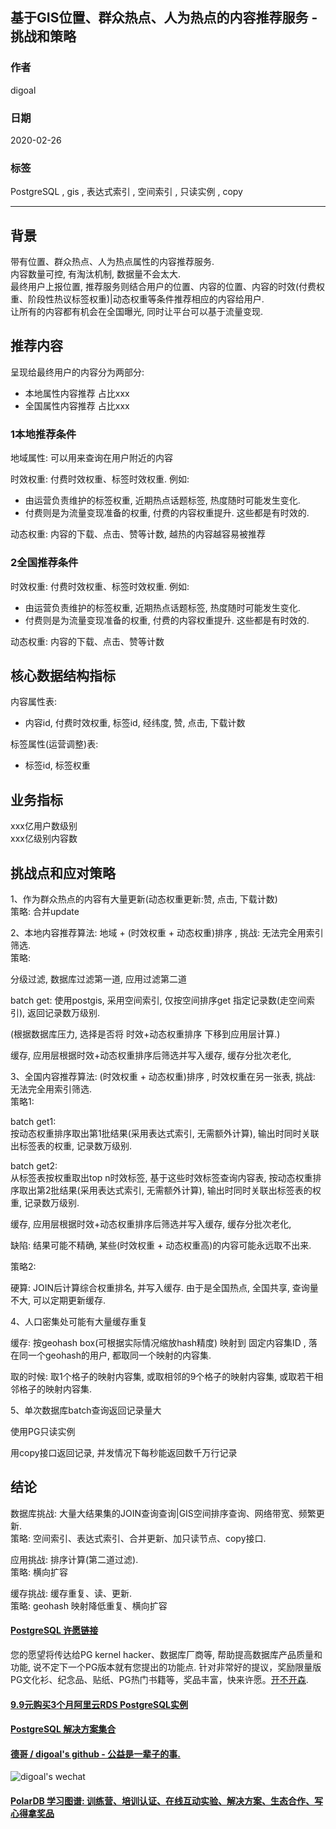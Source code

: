 ## 基于GIS位置、群众热点、人为热点的内容推荐服务 - 挑战和策略  
        
### 作者                                                                        
digoal                                                                                                                 
                          
### 日期                                                                                                                 
2020-02-26                                                                                                             
                                                                                                                 
### 标签                                                                                                                 
PostgreSQL , gis , 表达式索引 , 空间索引 , 只读实例 , copy    
                     
----               
                          
## 背景    
带有位置、群众热点、人为热点属性的内容推荐服务.   
内容数量可控, 有淘汰机制, 数据量不会太大.   
最终用户上报位置, 推荐服务则结合用户的位置、内容的位置、内容的时效(付费权重、阶段性热议标签权重)|动态权重等条件推荐相应的内容给用户.   
让所有的内容都有机会在全国曝光, 同时让平台可以基于流量变现.   
  
## 推荐内容  
呈现给最终用户的内容分为两部分:  
- 本地属性内容推荐 占比xxx  
- 全国属性内容推荐 占比xxx  
  
### 1本地推荐条件   
地域属性: 可以用来查询在用户附近的内容  
  
时效权重: 付费时效权重、标签时效权重. 例如:   
- 由运营负责维护的标签权重, 近期热点话题标签, 热度随时可能发生变化.   
- 付费则是为流量变现准备的权重, 付费的内容权重提升. 这些都是有时效的.   
  
动态权重: 内容的下载、点击、赞等计数, 越热的内容越容易被推荐   
  
### 2全国推荐条件  
时效权重: 付费时效权重、标签时效权重. 例如:   
- 由运营负责维护的标签权重, 近期热点话题标签, 热度随时可能发生变化.   
- 付费则是为流量变现准备的权重, 付费的内容权重提升. 这些都是有时效的.   
  
动态权重: 内容的下载、点击、赞等计数  
  
## 核心数据结构指标  
内容属性表:  
- 内容id, 付费时效权重, 标签id, 经纬度, 赞, 点击, 下载计数  
  
标签属性(运营调整)表:  
- 标签id, 标签权重   
  
## 业务指标  
xxx亿用户数级别  
xxx亿级别内容数  
  
## 挑战点和应对策略   
1、作为群众热点的内容有大量更新(动态权重更新:赞, 点击, 下载计数)   
策略: 合并update   
  
2、本地内容推荐算法: 地域 + (时效权重 + 动态权重)排序 , 挑战: 无法完全用索引筛选.      
策略:  
  
分级过滤, 数据库过滤第一道, 应用过滤第二道   
  
batch get: 使用postgis, 采用空间索引, 仅按空间排序get 指定记录数(走空间索引), 返回记录数万级别.   
  
(根据数据库压力, 选择是否将 时效+动态权重排序 下移到应用层计算.)    
  
缓存, 应用层根据时效+动态权重排序后筛选并写入缓存, 缓存分批次老化,    
  
3、全国内容推荐算法: (时效权重 + 动态权重)排序 , 时效权重在另一张表, 挑战: 无法完全用索引筛选.   
策略1:   
  
batch get1:   
按动态权重排序取出第1批结果(采用表达式索引, 无需额外计算), 输出时同时关联出标签表的权重, 记录数万级别.    
  
batch get2:   
从标签表按权重取出top n时效标签, 基于这些时效标签查询内容表, 按动态权重排序取出第2批结果(采用表达式索引, 无需额外计算), 输出时同时关联出标签表的权重, 记录数万级别.   
  
缓存, 应用层根据时效+动态权重排序后筛选并写入缓存, 缓存分批次老化,   
  
缺陷: 结果可能不精确, 某些(时效权重 + 动态权重高)的内容可能永远取不出来.    
  
策略2:  
  
硬算: JOIN后计算综合权重排名, 并写入缓存.  由于是全国热点, 全国共享, 查询量不大, 可以定期更新缓存.   
  
4、人口密集处可能有大量缓存重复    
  
缓存:  按geohash box(可根据实际情况缩放hash精度) 映射到 固定内容集ID , 落在同一个geohash的用户, 都取同一个映射的内容集.    
  
取的时候: 取1个格子的映射内容集, 或取相邻的9个格子的映射内容集, 或取若干相邻格子的映射内容集.    
  
5、单次数据库batch查询返回记录量大    
  
使用PG只读实例   
  
用copy接口返回记录, 并发情况下每秒能返回数千万行记录  
  
## 结论   
数据库挑战: 大量大结果集的JOIN查询查询|GIS空间排序查询、网络带宽、频繁更新.     
策略: 空间索引、表达式索引、合并更新、加只读节点、copy接口.    
  
应用挑战: 排序计算(第二道过滤).         
策略: 横向扩容    
  
缓存挑战: 缓存重复、读、更新.                   
策略: geohash 映射降低重复、横向扩容    
  
  
  
  
  
  
  
  
  
  
  
  
  
  
  
  
  
  
  
  
  
  
  
  
  
  
  
  
  
  
  
  
  
  
  
  
  
  
  
  
  
  
  
  
  
  
  
  
  
  
  
  
  
  
  
#### [PostgreSQL 许愿链接](https://github.com/digoal/blog/issues/76 "269ac3d1c492e938c0191101c7238216")
您的愿望将传达给PG kernel hacker、数据库厂商等, 帮助提高数据库产品质量和功能, 说不定下一个PG版本就有您提出的功能点. 针对非常好的提议，奖励限量版PG文化衫、纪念品、贴纸、PG热门书籍等，奖品丰富，快来许愿。[开不开森](https://github.com/digoal/blog/issues/76 "269ac3d1c492e938c0191101c7238216").  
  
  
#### [9.9元购买3个月阿里云RDS PostgreSQL实例](https://www.aliyun.com/database/postgresqlactivity "57258f76c37864c6e6d23383d05714ea")
  
  
#### [PostgreSQL 解决方案集合](https://yq.aliyun.com/topic/118 "40cff096e9ed7122c512b35d8561d9c8")
  
  
#### [德哥 / digoal's github - 公益是一辈子的事.](https://github.com/digoal/blog/blob/master/README.md "22709685feb7cab07d30f30387f0a9ae")
  
  
![digoal's wechat](../pic/digoal_weixin.jpg "f7ad92eeba24523fd47a6e1a0e691b59")
  
  
#### [PolarDB 学习图谱: 训练营、培训认证、在线互动实验、解决方案、生态合作、写心得拿奖品](https://www.aliyun.com/database/openpolardb/activity "8642f60e04ed0c814bf9cb9677976bd4")
  
